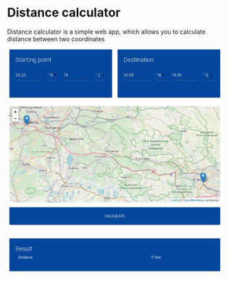# Distance calculator

Distance calculator is a simple web app, which allows you to calculate distance between two coordinates

![Preview](https://github.com/Ubax/distance-measurment/blob/master/preview.jpg)
